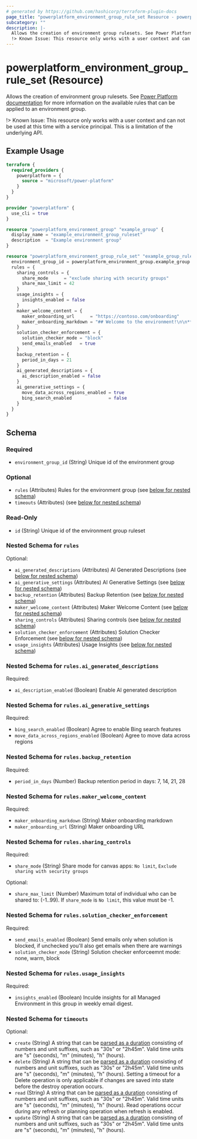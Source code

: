 ```yaml
---
# generated by https://github.com/hashicorp/terraform-plugin-docs
page_title: "powerplatform_environment_group_rule_set Resource - powerplatform"
subcategory: ""
description: |-
  Allows the creation of environment group rulesets. See Power Platform documentation https://learn.microsoft.com/power-platform/admin/environment-groups for more information on the available rules that can be applied to an environment group.
  !> Known Issue: This resource only works with a user context and can not be used at this time with a service principal.  This is a limitation of the underlying API.
---
```


# powerplatform_environment_group_rule_set (Resource)

Allows the creation of environment group rulesets. See [Power Platform documentation](https://learn.microsoft.com/power-platform/admin/environment-groups) for more information on the available rules that can be applied to an environment group.

!> Known Issue: This resource only works with a user context and can not be used at this time with a service principal.  This is a limitation of the underlying API.

## Example Usage

```terraform
terraform {
  required_providers {
    powerplatform = {
      source = "microsoft/power-platform"
    }
  }
}

provider "powerplatform" {
  use_cli = true
}

resource "powerplatform_environment_group" "example_group" {
  display_name = "example_environment_group_ruleset"
  description  = "Example environment group"
}

resource "powerplatform_environment_group_rule_set" "example_group_rule_set" {
  environment_group_id = powerplatform_environment_group.example_group.id
  rules = {
    sharing_controls = {
      share_mode      = "exclude sharing with security groups"
      share_max_limit = 42
    }
    usage_insights = {
      insights_enabled = false
    }
    maker_welcome_content = {
      maker_onboarding_url      = "https://contoso.com/onboarding"
      maker_onboarding_markdown = "## Welcome to the environment!\n\n**This is a markdown description.**"
    }
    solution_checker_enforcement = {
      solution_checker_mode = "block"
      send_emails_enabled   = true
    }
    backup_retention = {
      period_in_days = 21
    }
    ai_generated_descriptions = {
      ai_description_enabled = false
    }
    ai_generative_settings = {
      move_data_across_regions_enabled = true
      bing_search_enabled              = false
    }
  }
}
```

<!-- schema generated by tfplugindocs -->
## Schema

### Required

- `environment_group_id` (String) Unique id of the environment group

### Optional

- `rules` (Attributes) Rules for the environment group (see [below for nested schema](#nestedatt--rules))
- `timeouts` (Attributes) (see [below for nested schema](#nestedatt--timeouts))

### Read-Only

- `id` (String) Unique id of the environment group ruleset

<a id="nestedatt--rules"></a>
### Nested Schema for `rules`

Optional:

- `ai_generated_descriptions` (Attributes) AI Generated Descriptions (see [below for nested schema](#nestedatt--rules--ai_generated_descriptions))
- `ai_generative_settings` (Attributes) AI Generative Settings (see [below for nested schema](#nestedatt--rules--ai_generative_settings))
- `backup_retention` (Attributes) Backup Retention (see [below for nested schema](#nestedatt--rules--backup_retention))
- `maker_welcome_content` (Attributes) Maker Welcome Content (see [below for nested schema](#nestedatt--rules--maker_welcome_content))
- `sharing_controls` (Attributes) Sharing controls (see [below for nested schema](#nestedatt--rules--sharing_controls))
- `solution_checker_enforcement` (Attributes) Solution Checker Enforcement (see [below for nested schema](#nestedatt--rules--solution_checker_enforcement))
- `usage_insights` (Attributes) Usage Insights (see [below for nested schema](#nestedatt--rules--usage_insights))

<a id="nestedatt--rules--ai_generated_descriptions"></a>
### Nested Schema for `rules.ai_generated_descriptions`

Required:

- `ai_description_enabled` (Boolean) Enable AI generated description


<a id="nestedatt--rules--ai_generative_settings"></a>
### Nested Schema for `rules.ai_generative_settings`

Required:

- `bing_search_enabled` (Boolean) Agree to enable Bing search features
- `move_data_across_regions_enabled` (Boolean) Agree to move data across regions


<a id="nestedatt--rules--backup_retention"></a>
### Nested Schema for `rules.backup_retention`

Required:

- `period_in_days` (Number) Backup retention period in days: 7, 14, 21, 28


<a id="nestedatt--rules--maker_welcome_content"></a>
### Nested Schema for `rules.maker_welcome_content`

Required:

- `maker_onboarding_markdown` (String) Maker onboarding markdown
- `maker_onboarding_url` (String) Maker onboarding URL


<a id="nestedatt--rules--sharing_controls"></a>
### Nested Schema for `rules.sharing_controls`

Required:

- `share_mode` (String) Share mode for canvas apps: `No limit`, `Exclude sharing with security groups`

Optional:

- `share_max_limit` (Number) Maximum total of individual who can be shared to: (-1..99). If `share_mode` is `No limit`, this value must be -1.


<a id="nestedatt--rules--solution_checker_enforcement"></a>
### Nested Schema for `rules.solution_checker_enforcement`

Required:

- `send_emails_enabled` (Boolean) Send emails only when solution is blocked, if unchecked you'll also get emails when there are warnings
- `solution_checker_mode` (String) Solution checker enforceemnt mode: none, warm, block


<a id="nestedatt--rules--usage_insights"></a>
### Nested Schema for `rules.usage_insights`

Required:

- `insights_enabled` (Boolean) Inculde insights for all Managed Environment in this group in weekly email digest.



<a id="nestedatt--timeouts"></a>
### Nested Schema for `timeouts`

Optional:

- `create` (String) A string that can be [parsed as a duration](https://pkg.go.dev/time#ParseDuration) consisting of numbers and unit suffixes, such as "30s" or "2h45m". Valid time units are "s" (seconds), "m" (minutes), "h" (hours).
- `delete` (String) A string that can be [parsed as a duration](https://pkg.go.dev/time#ParseDuration) consisting of numbers and unit suffixes, such as "30s" or "2h45m". Valid time units are "s" (seconds), "m" (minutes), "h" (hours). Setting a timeout for a Delete operation is only applicable if changes are saved into state before the destroy operation occurs.
- `read` (String) A string that can be [parsed as a duration](https://pkg.go.dev/time#ParseDuration) consisting of numbers and unit suffixes, such as "30s" or "2h45m". Valid time units are "s" (seconds), "m" (minutes), "h" (hours). Read operations occur during any refresh or planning operation when refresh is enabled.
- `update` (String) A string that can be [parsed as a duration](https://pkg.go.dev/time#ParseDuration) consisting of numbers and unit suffixes, such as "30s" or "2h45m". Valid time units are "s" (seconds), "m" (minutes), "h" (hours).

